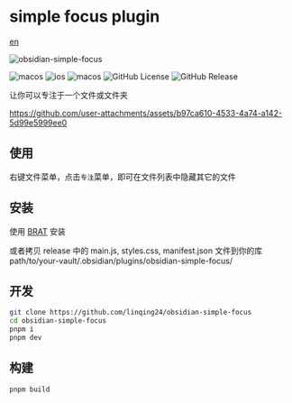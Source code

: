 # simple focus plugin

[en](./README.md)

![obsidian-simple-focus](https://socialify.git.ci/linqing24/obsidian-simple-focus/image?font=Inter&issues=1&language=1&name=1&owner=1&pattern=Circuit%20Board&theme=Light)

![macos](https://img.shields.io/badge/platform-macOS-333?logo=apple) ![ios](https://img.shields.io/badge/platform-iOS-333?logo=apple) ![macos](https://img.shields.io/badge/obsidian-plugin-7C3AED?logo=obsidian) ![GitHub License](https://img.shields.io/github/license/linqing24/obsidian-simple-focus) ![GitHub Release](https://img.shields.io/github/v/release/linqing24/obsidian-simple-focus)


让你可以专注于一个文件或文件夹


https://github.com/user-attachments/assets/b97ca610-4533-4a74-a142-5d99e5999ee0


## 使用

右键文件菜单，点击`专注`菜单，即可在文件列表中隐藏其它的文件

## 安装

使用 [BRAT](https://github.com/TfTHacker/obsidian42-brat) 安装

或者拷贝 release 中的 main.js, styles.css, manifest.json 文件到你的库 path/to/your-vault/.obsidian/plugins/obsidian-simple-focus/

## 开发

```bash
git clone https://github.com/linqing24/obsidian-simple-focus
cd obsidian-simple-focus
pnpm i
pnpm dev
```

## 构建

```bash
pnpm build
```
